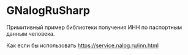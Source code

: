 # GNalogRuSharp
Примитивный пример библиотеки получения ИНН по паспортным данным человека.

Как если бы использовать https://service.nalog.ru/inn.html

